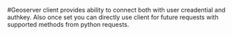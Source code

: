 #Geoserver client provides ability to connect both with user creadential and authkey. Also once set you can directly use client for future requests with supported methods from python requests.